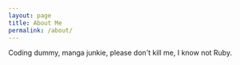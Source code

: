 ```yaml
---
layout: page
title: About Me
permalink: /about/
---
```

Coding dummy, manga junkie, please don't kill me, I know not Ruby.
